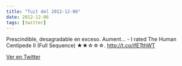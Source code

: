 ```yaml
---
title: "Tuit del 2012-12-06"
date: 2012-12-06
tags: [twitter]
---
```


Prescindible, desagradable en exceso. Aument... - I rated The Human Centipede II (Full Sequence) ★★☆☆☆. http://t.co/ifETthWT



[Ver en Twitter](https://twitter.com/i/web/status/276501728948523009)
